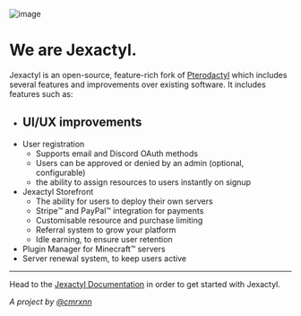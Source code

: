 ![image](https://cdn.discordapp.com/attachments/1012411945141424218/1012430446556090468/JexactylBannerBasic.jpg)

# We are Jexactyl.

Jexactyl is an open-source, feature-rich fork of [Pterodactyl](https://pterodactyl.io) which includes several features and improvements over existing software.
It includes features such as:
- UI/UX improvements
  - 
- User registration
  - Supports email and Discord OAuth methods
  - Users can be approved or denied by an admin (optional, configurable)
  - the ability to assign resources to users instantly on signup
- Jexactyl Storefront
  - The ability for users to deploy their own servers
  - Stripe:tm: and PayPal:tm: integration for payments
  - Customisable resource and purchase limiting
  - Referral system to grow your platform
  - Idle earning, to ensure user retention
- Plugin Manager for Minecraft:tm: servers
- Server renewal system, to keep users active

***

Head to the [Jexactyl Documentation](https://docs.jexactyl.com) in order to get started with Jexactyl.

*A project by [@cmrxnn](https://github.com/cmrxnn)*
